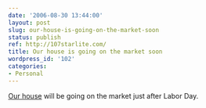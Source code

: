 ```yaml
---
date: '2006-08-30 13:44:00'
layout: post
slug: our-house-is-going-on-the-market-soon
status: publish
ref: http://107starlite.com/
title: Our house is going on the market soon
wordpress_id: '102'
categories:
- Personal
---
```


[Our house](http://107starlite.com/) will be going on the market just after Labor Day.

